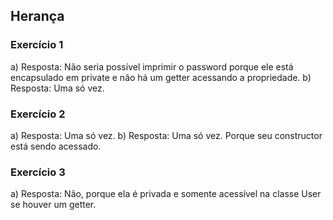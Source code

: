 ## Herança

### Exercício 1

a) Resposta: Não seria possível imprimir o password porque ele está encapsulado em private e não há um getter acessando a propriedade.
b) Resposta: Uma só vez.

### Exercício 2

a) Resposta: Uma só vez.
b) Resposta: Uma só vez. Porque seu constructor está sendo acessado.

### Exercício 3
a) Resposta: Não, porque ela é privada e somente acessível na classe User se houver um getter.

